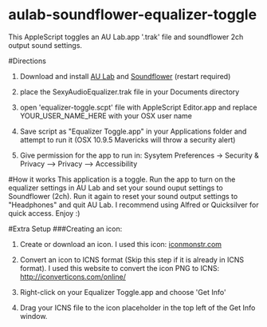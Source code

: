 aulab-soundflower-equalizer-toggle
==================================

This AppleScript toggles an AU Lab.app '.trak' file and soundflower 2ch output sound settings.

#Directions
1) Download and install [AU Lab](https://www.apple.com/itunes/mastered-for-itunes/) and [Soundflower](https://code.google.com/p/soundflower/) (restart required)

2) place the SexyAudioEqualizer.trak file in your Documents directory

3) open 'equalizer-toggle.scpt' file with AppleScript Editor.app and replace YOUR_USER_NAME_HERE with your OSX user name

4) Save script as "Equalizer Toggle.app" in your Applications folder and attempt to run it (OSX 10.9.5 Mavericks will throw a security alert)

5) Give permission for the app to run in: Sysytem Preferences -> Security & Privacy --> Privacy --> Accessibility

#How it works
This application is a toggle. Run the app to turn on the equalizer settings in AU Lab and set your sound ouput settings to Soundflower (2ch). Run it again to reset your sound output settings to "Headphones" and quit AU Lab. I recommend using Alfred or Quicksilver for quick access. Enjoy :)

#Extra Setup
###Creating an icon:

1) Create or download an icon. I used this icon: [iconmonstr.com](http://iconmonstr.com/g/?icon=iconmonstr-sound-wave-2-icon.png)

2) Convert an icon to ICNS format (Skip this step if it is already in ICNS format). I used this website to convert the icon PNG to ICNS: http://iconverticons.com/online/

3) Right-click on your Equalizer Toggle.app and choose 'Get Info'

4) Drag your ICNS file to the icon placeholder in the top left of the Get Info window.
